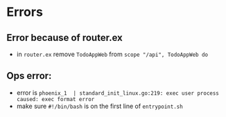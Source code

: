 # Errors
## Error because of router.ex
- in `router.ex` remove `TodoAppWeb` from `scope "/api", TodoAppWeb do`
## Ops error: 
- error is `phoenix_1  | standard_init_linux.go:219: exec user process caused: exec format error`
- make sure `#!/bin/bash` is on the first line of `entrypoint.sh`
